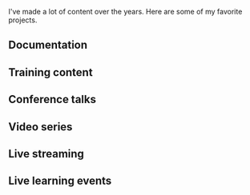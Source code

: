 I've made a lot of content over the years. Here are some of my favorite projects.

## Documentation

## Training content

## Conference talks

## Video series

## Live streaming

## Live learning events

